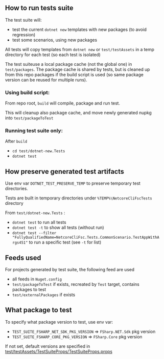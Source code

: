 
## How to run tests suite

The test suite will:

- test the current `dotnet new` templates with new packages (to avoid regression)
- test some scenarios, using new packages

All tests will copy templates from `dotnet new` or `test/testAssets` in a temp directory
for each test (so each test is isolated)

The test suiteuse a local package cache (not the global one) in `test/packages`.
The package cache is shared by tests, but is cleaned up from this repo packages if the build 
script is used (so same package version can be reused for multiple runs).

### Using build script:

From repo root, `build` will compile, package and run test.

This will cleanup also package cache, and move newly generated nupkg into `test/packageToTest`

### Running test suite only:

After `build`

- `cd test/dotnet-new.Tests`
- `dotnet test`

## How preserve generated test artifacts

Use env var `DOTNET_TEST_PRESERVE_TEMP` to preserve temporary test directories.

Tests are built in temporary directories under `%TEMP%\NetcoreCliFscTests` directory

From `test/dotnet-new.Tests` :

- `dotnet test` to run all tests
- `dotnet test -t` to show all tests (without run)
- `dotnet test --filter "FullyQualifiedName=NetcoreCliFsc.Tests.CommonScenario.TestAppWithArgs451"` to run a specific test (see `-t` for list)

## Feeds used

For projects generated by test suite, the following feed are used

- all feeds in `Nuget.config`
- `test/packageToTest` if exists, recreated by `Test` target, contains packages to test
- `test/externalPackages` if exists

## What package to test

To specify what package version to test, use env var:

- `TEST_SUITE_FSHARP_NET_SDK_PKG_VERSION` => `FSharp.NET.Sdk` pkg version
- `TEST_SUITE_FSHARP_CORE_PKG_VERSION` =>  `FSharp.Core` pkg version

If not set, default versions are specified in [test/testAssets/TestSuiteProps/TestSuiteProps.props](test/testAssets/TestSuiteProps/TestSuiteProps.props)
